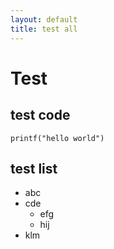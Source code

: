 ```yaml
---
layout: default
title: test all
---
```

# Test

## test code
    printf("hello world")

## test list
+ abc
+ cde
    - efg
    - hij
+ klm

